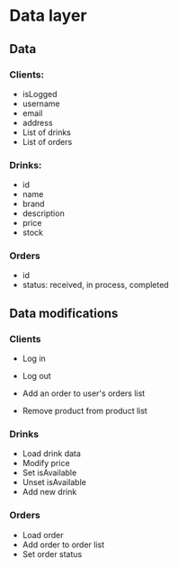 # Data layer

## Data

### Clients:

- isLogged
- username
- email
- address
- List of drinks
- List of orders

### Drinks:

- id
- name
- brand
- description
- price
- stock

### Orders

- id
- status: received, in process, completed

## Data modifications

### Clients

- Log in
- Log out

- Add an order to user's orders list
- Remove product from product list

### Drinks

- Load drink data
- Modify price
- Set isAvailable
- Unset isAvailable
- Add new drink

### Orders

- Load order
- Add order to order list
- Set order status
